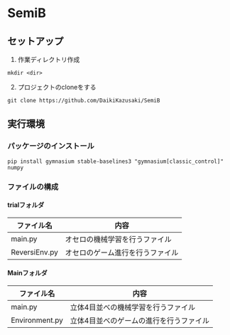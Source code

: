 # SemiB

## セットアップ
1. 作業ディレクトリ作成
```
mkdir <dir>
```
2. プロジェクトのcloneをする
```
git clone https://github.com/DaikiKazusaki/SemiB
```

## 実行環境

### パッケージのインストール
```
pip install gymnasium stable-baselines3 "gymnasium[classic_control]" numpy
```

### ファイルの構成
#### trialフォルダ
| ファイル名 | 内容 |
| ---- | ---- |
| main.py | オセロの機械学習を行うファイル |
| ReversiEnv.py | オセロのゲーム進行を行うファイル |

#### Mainフォルダ
| ファイル名 | 内容 |
| ---- | ---- |
| main.py | 立体4目並べの機械学習を行うファイル |
| Environment.py | 立体4目並べのゲームの進行を行うファイル |
